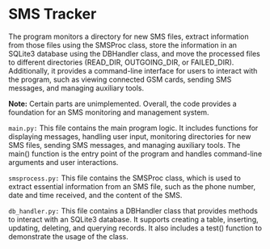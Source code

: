# SMS Tracker

The program monitors a directory for new SMS files, extract information from those files using the SMSProc class, store the information in an SQLite3 database using the DBHandler class, and move the processed files to different directories (READ_DIR, OUTGOING_DIR, or FAILED_DIR).
Additionally, it provides a command-line interface for users to interact with the program, such as viewing connected GSM cards, sending SMS messages, and managing auxiliary tools.

**Note:** Certain parts are unimplemented. Overall, the code provides a foundation for an SMS monitoring and management system.

`main.py:` This file contains the main program logic. It includes functions for displaying messages, handling user input, monitoring directories for new SMS files, sending SMS messages, and managing auxiliary tools. The main() function is the entry point of the program and handles command-line arguments and user interactions.

`smsprocess.py:` This file contains the SMSProc class, which is used to extract essential information from an SMS file, such as the phone number, date and time received, and the content of the SMS.

`db_handler.py:` This file contains a DBHandler class that provides methods to interact with an SQLite3 database. It supports creating a table, inserting, updating, deleting, and querying records. It also includes a test() function to demonstrate the usage of the class.

